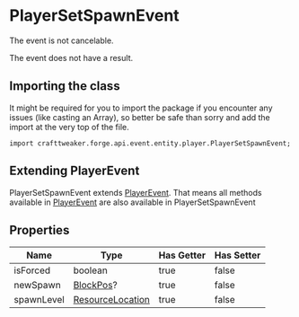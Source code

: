 # PlayerSetSpawnEvent

The event is not cancelable.

The event does not have a result.

## Importing the class

It might be required for you to import the package if you encounter any issues (like casting an Array), so better be safe than sorry and add the import at the very top of the file.
```zenscript
import crafttweaker.forge.api.event.entity.player.PlayerSetSpawnEvent;
```


## Extending PlayerEvent

PlayerSetSpawnEvent extends [PlayerEvent](/forge/api/event/entity/player/PlayerEvent). That means all methods available in [PlayerEvent](/forge/api/event/entity/player/PlayerEvent) are also available in PlayerSetSpawnEvent

## Properties

|    Name    |                            Type                            | Has Getter | Has Setter |
|------------|------------------------------------------------------------|------------|------------|
| isForced   | boolean                                                    | true       | false      |
| newSpawn   | [BlockPos](/vanilla/api/util/math/BlockPos)?               | true       | false      |
| spawnLevel | [ResourceLocation](/vanilla/api/resource/ResourceLocation) | true       | false      |

